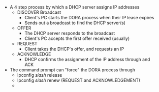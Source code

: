 
- A 4 step process by which a DHCP server assigns IP addresses
	- DISCOVER Broadcast
		- Client's PC starts the DORA process when their IP lease expires
		- Sends out a broadcast to find the DHCP server(s)
	- OFFER
		- The DHCP server responds to the broadcast
		- Client's PC accepts the first offer received (usually)
	- REQUEST
		- Client takes the DHCP's offer, and requests an IP
	- ACKNOWLEDGE
		- DHCP confirms the assignment of the IP address through and ACK 
- The command prompt can "force" the DORA process through
	- Ipconfig *slash* release
	- Ipconfig *slash* renew (REQUEST and ACKNOWLEDGEMENT)
	- 